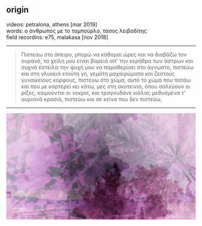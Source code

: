 ## origin

videos: petralona, athens [mar 2019]\
words: ο άνθρωπος με το ταμπούρλο, τάσος λειβαδίτης\
field recordins: e75, malakasa [nov 2018]

---

> Πιστεύω στο άπειρο, μπορώ να κάθομαι ώρες και να διαβάζω τον ουρανό,
> τα χείλη μου είναι βαρειά απ' την κερήθρα των άστρων
> και συχνά έστειλα την ψυχή μου να παραθερίσει στο άγνωστο,
> πιστεύω και στη γλυκειά ετούτη γη, γεμάτη μαχαιρώματα
> και ζεστούς γυναικείους κόρφους,
> πιστεύω στο χώμα, αυτό το χώμα που πατάω και που με καρτερεί 
> κει κάτω, μες στη σκοτεινιά, όπου σαλεύουν οι ρίζες,
> κοιμούνται οι νεκροί, και τραγουδάνε κιόλας μεθυσμένα τ' αυριανά κρασιά,
> πιστεύω και σε κείνα που δεν πιστεύω,

---

[![origin](./origin.jpg)](https://dystopianfields.github.io/v/origin/)
